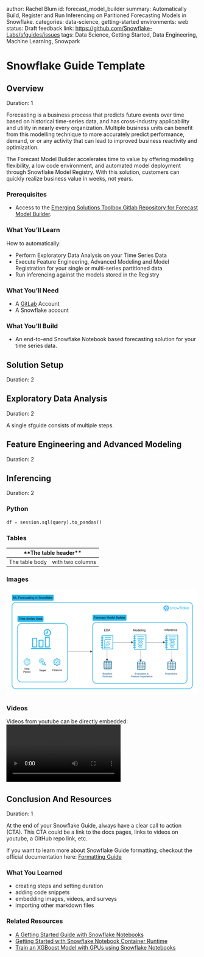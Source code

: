 author: Rachel Blum
id: forecast_model_builder
summary: Automatically Build, Register and Run Inferencing on Paritioned Forecasting Models in Snowflake.
categories: data-science, getting-started
environments: web
status: Draft
feedback link: https://github.com/Snowflake-Labs/sfguides/issues
tags: Data Science, Getting Started, Data Engineering, Machine Learning, Snowpark

# Snowflake Guide Template
<!-- ------------------------ -->
## Overview 
Duration: 1

Forecasting is a business process that predicts future events over time based on historical time-series data, and has cross-industry applicability and utility in nearly every organization. Multiple business units can benefit from this modelling technique to more accurately predict performance, demand, or or any activity that can lead to improved business reactivity and optimization.

The Forecast Model Builder accelerates time to value by offering modeling flexibility, a low code environment, and automated model deployment through Snowflake Model Registry. With this solution, customers can quickly realize business value in weeks, not years. 

### Prerequisites
- Access to the [Emerging Solutions Toolbox Gitlab Repository for Forecast Model Builder](https://snow.gitlab-dedicated.com/snowflakecorp/SE/sit/sln.emerging-solutions-toolbox/-/tree/master/framework-evalanche?ref_type=heads).

### What You’ll Learn 
How to automatically:
- Perform Exploratory Data Analysis on your Time Series Data
- Execute Feature Engineering, Advanced Modeling and Model Registration for your single or multi-series partitioned data
- Run inferencing against the models stored in the Registry

### What You’ll Need 
- A [GitLab](https://gitlab.com/) Account 
- A Snowflake account

### What You’ll Build 
- An end-to-end Snowflake Notebook based forecasting solution for your time series data.

<!-- ------------------------ -->
## Solution Setup
Duration: 2


<!-- ------------------------ -->
## Exploratory Data Analysis
Duration: 2

A single sfguide consists of multiple steps. 

<!-- ------------------------ -->
## Feature Engineering and Advanced Modeling
Duration: 2



<!-- ------------------------ -->
## Inferencing
Duration: 2



### Python
```python
df = session.sql(query).to_pandas()
```

### Tables
<table>
    <thead>
        <tr>
            <th colspan="2"> **The table header** </th>
        </tr>
    </thead>
    <tbody>
        <tr>
            <td>The table body</td>
            <td>with two columns</td>
        </tr>
    </tbody>
</table>


### Images
![Architecture](assets/highlevelarch.png)

### Videos
Videos from youtube can be directly embedded:
<video id="KmeiFXrZucE"></video>

<!-- ------------------------ -->
## Conclusion And Resources
Duration: 1

At the end of your Snowflake Guide, always have a clear call to action (CTA). This CTA could be a link to the docs pages, links to videos on youtube, a GitHub repo link, etc. 

If you want to learn more about Snowflake Guide formatting, checkout the official documentation here: [Formatting Guide](https://github.com/googlecodelabs/tools/blob/master/FORMAT-GUIDE.md)

### What You Learned
- creating steps and setting duration
- adding code snippets
- embedding images, videos, and surveys
- importing other markdown files

### Related Resources
- [A Getting Started Guide with Snowflake Notebooks](https://quickstarts.snowflake.com/guide/getting_started_with_snowflake_notebooks/index.html#0)
- [Getting Started with Snowflake Notebook Container Runtime](https://quickstarts.snowflake.com/guide/notebook-container-runtime/index.html#0)
- [Train an XGBoost Model with GPUs using Snowflake Notebooks](https://quickstarts.snowflake.com/guide/train-an-xgboost-model-with-gpus-using-snowflake-notebooks/index.html#0)